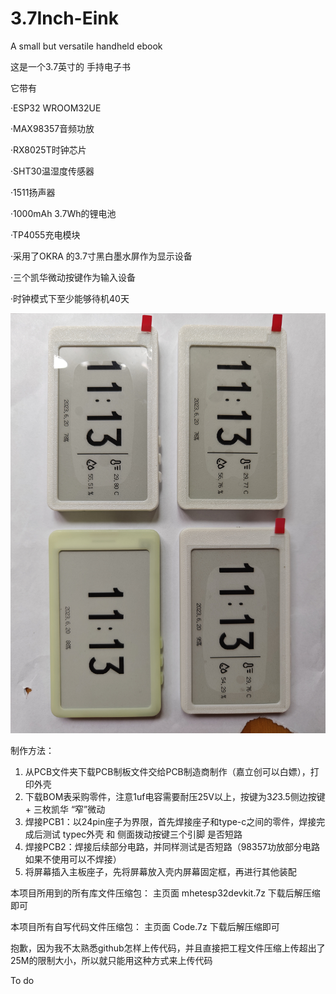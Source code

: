 # 3.7Inch-Eink
A small but versatile handheld ebook

这是一个3.7英寸的 手持电子书

它带有

·ESP32 WROOM32UE

·MAX98357音频功放

·RX8025T时钟芯片

·SHT30温湿度传感器

·1511扬声器

·1000mAh 3.7Wh的锂电池

·TP4055充电模块

·采用了OKRA 的3.7寸黑白墨水屏作为显示设备

·三个凯华微动按键作为输入设备

·时钟模式下至少能够待机40天

![image](https://github.com/HX-Titaniumc-wwt/3.7Inch-Eink/blob/main/IMG20230620111338.jpg)

制作方法：
1. 从PCB文件夹下载PCB制板文件交给PCB制造商制作（嘉立创可以白嫖），打印外壳
2. 下载BOM表采购零件，注意1uf电容需要耐压25V以上，按键为3*2*3.5侧边按键 + 三枚凯华 “窄”微动
3. 焊接PCB1：以24pin座子为界限，首先焊接座子和type-c之间的零件，焊接完成后测试 typec外壳 和 侧面拨动按键三个引脚 是否短路
4. 焊接PCB2：焊接后续部分电路，并同样测试是否短路（98357功放部分电路如果不使用可以不焊接）
5. 将屏幕插入主板座子，先将屏幕放入壳内屏幕固定框，再进行其他装配

本项目所用到的所有库文件压缩包：
主页面 mhetesp32devkit.7z
下载后解压缩即可

本项目所有自写代码文件压缩包：
主页面 Code.7z
下载后解压缩即可

抱歉，因为我不太熟悉github怎样上传代码，并且直接把工程文件压缩上传超出了25M的限制大小，所以就只能用这种方式来上传代码

To do
